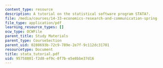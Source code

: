 ```yaml
---
content_type: resource
description: A tutorial on the statistical software program STATA?.
file: /media/courses/14-33-economics-research-and-communication-spring-2005/95758801f2d8ef9c0f7be5e8bbe37d16_stata_tutorial.pdf
file_type: application/pdf
learning_resource_types: []
ocw_type: OCWFile
parent_title: Study Materials
parent_type: CourseSection
parent_uid: 0288693b-72c9-789e-2e7f-9c112dc31701
resourcetype: Document
title: stata_tutorial.pdf
uid: 95758801-f2d8-ef9c-0f7b-e5e8bbe37d16
---
```

